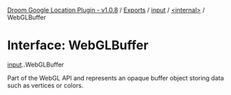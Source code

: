 [Droom Google Location Plugin - v1.0.8](../README.md) / [Exports](../modules.md) / [input](../modules/input.md) / [<internal\>](../modules/input._internal_.md) / WebGLBuffer

# Interface: WebGLBuffer

[input](../modules/input.md).[<internal>](../modules/input._internal_.md).WebGLBuffer

Part of the WebGL API and represents an opaque buffer object storing data such as vertices or colors.

